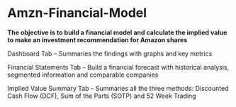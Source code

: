 # Amzn-Financial-Model

**The objective is to build a financial model and calculate the implied value to make an investment recommendation for Amazon shares**

Dashboard Tab – Summaries the findings with graphs and key metrics

Financial Statements Tab – Build a financial forecast with historical analysis, segmented information and comparable companies 

Implied Value Summary Tab – Summaries all the three methods: Discounted Cash Flow (DCF), Sum of the Parts (SOTP) and 52 Week Trading 
